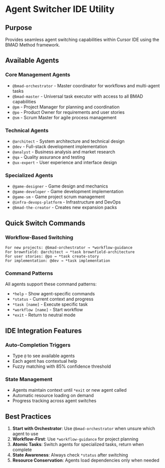 # Agent Switcher IDE Utility

## Purpose
Provides seamless agent switching capabilities within Cursor IDE using the BMAD Method framework.

## Available Agents

### Core Management Agents
- `@bmad-orchestrator` - Master coordinator for workflows and multi-agent tasks
- `@bmad-master` - Universal task executor with access to all BMAD capabilities
- `@pm` - Project Manager for planning and coordination
- `@po` - Product Owner for requirements and user stories
- `@sm` - Scrum Master for agile process management

### Technical Agents
- `@architect` - System architecture and technical design
- `@dev` - Full-stack development implementation
- `@analyst` - Business analysis and market research
- `@qa` - Quality assurance and testing
- `@ux-expert` - User experience and interface design

### Specialized Agents
- `@game-designer` - Game design and mechanics
- `@game-developer` - Game development implementation
- `@game-sm` - Game project scrum management
- `@infra-devops-platform` - Infrastructure and DevOps
- `@bmad-the-creator` - Creates new expansion packs

## Quick Switch Commands

### Workflow-Based Switching
```
For new projects: @bmad-orchestrator → *workflow-guidance
For brownfield: @architect → *task brownfield-architecture
For user stories: @po → *task create-story
For implementation: @dev → *task implementation
```

### Command Patterns
All agents support these command patterns:
- `*help` - Show agent-specific commands
- `*status` - Current context and progress
- `*task [name]` - Execute specific task
- `*workflow [name]` - Start workflow
- `*exit` - Return to neutral mode

## IDE Integration Features

### Auto-Completion Triggers
- Type `@` to see available agents
- Each agent has contextual help
- Fuzzy matching with 85% confidence threshold

### State Management
- Agents maintain context until `*exit` or new agent called
- Automatic resource loading on demand
- Progress tracking across agent switches

## Best Practices

1. **Start with Orchestrator**: Use `@bmad-orchestrator` when unsure which agent to use
2. **Workflow-First**: Use `*workflow-guidance` for project planning
3. **Atomic Tasks**: Switch agents for specialized tasks, return when complete
4. **State Awareness**: Always check `*status` after switching
5. **Resource Conservation**: Agents load dependencies only when needed 